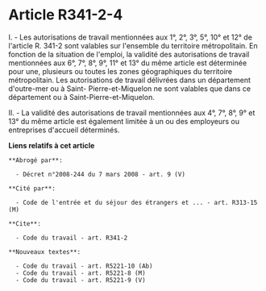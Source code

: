# Article R341-2-4

I. - Les autorisations de travail mentionnées aux 1°, 2°, 3°, 5°, 10° et 12° de l'article R. 341-2 sont valables sur
l'ensemble du territoire métropolitain. En fonction de la situation de l'emploi, la validité des autorisations de travail
mentionnées aux 6°, 7°, 8°, 9°, 11° et 13° du même article est déterminée pour une, plusieurs ou toutes les zones
géographiques du territoire métropolitain. Les autorisations de travail délivrées dans un département d'outre-mer ou à Saint-
Pierre-et-Miquelon ne sont valables que dans ce département ou à Saint-Pierre-et-Miquelon.

II. - La validité des autorisations de travail mentionnées aux 4°, 7°, 8°, 9° et 13° du même article est également limitée à
un ou des employeurs ou entreprises d'accueil déterminés.

**Liens relatifs à cet article**

	**Abrogé par**:

	  - Décret n°2008-244 du 7 mars 2008 - art. 9 (V)

	**Cité par**:

	  - Code de l'entrée et du séjour des étrangers et ... - art. R313-15 (M)

	**Cite**:

	  - Code du travail - art. R341-2

	**Nouveaux textes**:

	  - Code du travail - art. R5221-10 (Ab)
	  - Code du travail - art. R5221-8 (M)
	  - Code du travail - art. R5221-9 (V)

